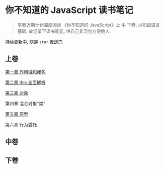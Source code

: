 # 你不知道的 JavaScript 读书笔记

> 笔者近期计划深度阅读 《你不知道的 JavaScript》上 中 下卷, 以巩固语言基础, 故记录下读书笔记, 供自己复习也方便他人.

持续更新中, 欢迎 `star` [传送门](https://github.com/muzqi/you-dont-know-js/blob/master/README.md)

## 上卷

[第一章 作用域和闭包](https://github.com/muzqi/you-dont-know-js/blob/master/%E4%B8%8A%E5%8D%B7/%E7%AC%AC%E4%B8%80%E7%AB%A0%20%E4%BD%9C%E7%94%A8%E5%9F%9F%E5%92%8C%E9%97%AD%E5%8C%85.md)

[第二章 this 全面解析](https://github.com/muzqi/you-dont-know-js/blob/master/%E4%B8%8A%E5%8D%B7/%E7%AC%AC%E4%BA%8C%E7%AB%A0%20this%20%E5%85%A8%E9%9D%A2%E8%A7%A3%E6%9E%90.md)

[第三章 对象](https://github.com/muzqi/you-dont-know-js/blob/master/%E4%B8%8A%E5%8D%B7/%E7%AC%AC%E4%B8%89%E7%AB%A0%20%E5%AF%B9%E8%B1%A1.md)

第四章 混合对象"类"

[第五章 原型](https://github.com/muzqi/you-dont-know-js/blob/master/%E4%B8%8A%E5%8D%B7/%E7%AC%AC%E4%BA%94%E7%AB%A0%20%E5%8E%9F%E5%9E%8B.md)

第六章 行为委托

## 中卷

## 下卷
